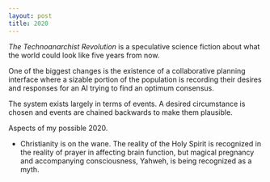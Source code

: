 ```yaml
---
layout: post
title: 2020
---
```


*The Technoanarchist Revolution* is a speculative science fiction about what the world could look like five years from now.

One of the biggest changes is the existence of a collaborative planning interface where a sizable portion of the population is recording their desires and responses for an AI trying to find an optimum consensus.

The system exists largely in terms of events. A desired circumstance is chosen and events are chained backwards to make them plausible.

Aspects of my possible 2020.

* Christianity is on the wane. The reality of the Holy Spirit is recognized in the reality of prayer in affecting brain function, but magical pregnancy and accompanying consciousness, Yahweh, is being recognized as a myth.